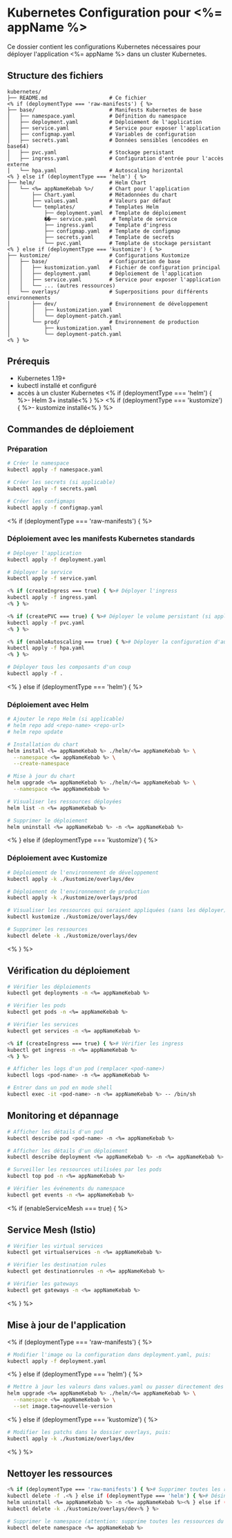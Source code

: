 # Kubernetes Configuration pour <%= appName %>

Ce dossier contient les configurations Kubernetes nécessaires pour déployer l'application <%= appName %> dans un cluster Kubernetes.

## Structure des fichiers

```
kubernetes/
├── README.md                    # Ce fichier
<% if (deploymentType === 'raw-manifests') { %>
├── base/                        # Manifests Kubernetes de base
│   ├── namespace.yaml           # Définition du namespace
│   ├── deployment.yaml          # Déploiement de l'application
│   ├── service.yaml             # Service pour exposer l'application
│   ├── configmap.yaml           # Variables de configuration
│   ├── secrets.yaml             # Données sensibles (encodées en base64)
│   ├── pvc.yaml                 # Stockage persistant
│   ├── ingress.yaml             # Configuration d'entrée pour l'accès externe
│   └── hpa.yaml                 # Autoscaling horizontal
<% } else if (deploymentType === 'helm') { %>
├── helm/                        # Helm Chart
│   └── <%= appNameKebab %>/     # Chart pour l'application
│       ├── Chart.yaml           # Métadonnées du chart
│       ├── values.yaml          # Valeurs par défaut
│       └── templates/           # Templates Helm
│           ├── deployment.yaml  # Template de déploiement
│           ��── service.yaml     # Template de service
│           ├── ingress.yaml     # Template d'ingress
│           ├── configmap.yaml   # Template de configmap
│           ├── secrets.yaml     # Template de secrets
│           └── pvc.yaml         # Template de stockage persistant
<% } else if (deploymentType === 'kustomize') { %>
├── kustomize/                   # Configurations Kustomize
│   ├── base/                    # Configuration de base
│   │   ├── kustomization.yaml   # Fichier de configuration principal
│   │   ├── deployment.yaml      # Déploiement de l'application
│   │   ├── service.yaml         # Service pour exposer l'application
│   │   └── ... (autres ressources)
│   └── overlays/                # Superpositions pour différents environnements
│       ├── dev/                 # Environnement de développement
│       │   ├── kustomization.yaml
│       │   └── deployment-patch.yaml
│       └── prod/                # Environnement de production
│           ├── kustomization.yaml
│           └── deployment-patch.yaml
<% } %>
```

## Prérequis

- Kubernetes 1.19+
- kubectl installé et configuré
- accès à un cluster Kubernetes
<% if (deploymentType === 'helm') { %>- Helm 3+ installé<% } %>
<% if (deploymentType === 'kustomize') { %>- kustomize installé<% } %>

## Commandes de déploiement

### Préparation

```bash
# Créer le namespace
kubectl apply -f namespace.yaml

# Créer les secrets (si applicable)
kubectl apply -f secrets.yaml

# Créer les configmaps
kubectl apply -f configmap.yaml
```

<% if (deploymentType === 'raw-manifests') { %>
### Déploiement avec les manifests Kubernetes standards

```bash
# Déployer l'application
kubectl apply -f deployment.yaml

# Déployer le service
kubectl apply -f service.yaml

<% if (createIngress === true) { %># Déployer l'ingress
kubectl apply -f ingress.yaml
<% } %>

<% if (createPVC === true) { %># Déployer le volume persistant (si applicable)
kubectl apply -f pvc.yaml
<% } %>

<% if (enableAutoscaling === true) { %># Déployer la configuration d'autoscaling
kubectl apply -f hpa.yaml
<% } %>

# Déployer tous les composants d'un coup
kubectl apply -f .
```
<% } else if (deploymentType === 'helm') { %>
### Déploiement avec Helm

```bash
# Ajouter le repo Helm (si applicable)
# helm repo add <repo-name> <repo-url>
# helm repo update

# Installation du chart
helm install <%= appNameKebab %> ./helm/<%= appNameKebab %> \
  --namespace <%= appNameKebab %> \
  --create-namespace

# Mise à jour du chart
helm upgrade <%= appNameKebab %> ./helm/<%= appNameKebab %> \
  --namespace <%= appNameKebab %>

# Visualiser les ressources déployées
helm list -n <%= appNameKebab %>

# Supprimer le déploiement
helm uninstall <%= appNameKebab %> -n <%= appNameKebab %>
```
<% } else if (deploymentType === 'kustomize') { %>
### Déploiement avec Kustomize

```bash
# Déploiement de l'environnement de développement
kubectl apply -k ./kustomize/overlays/dev

# Déploiement de l'environnement de production
kubectl apply -k ./kustomize/overlays/prod

# Visualiser les ressources qui seraient appliquées (sans les déployer)
kubectl kustomize ./kustomize/overlays/dev

# Supprimer les ressources
kubectl delete -k ./kustomize/overlays/dev
```
<% } %>

## Vérification du déploiement

```bash
# Vérifier les déploiements
kubectl get deployments -n <%= appNameKebab %>

# Vérifier les pods
kubectl get pods -n <%= appNameKebab %>

# Vérifier les services
kubectl get services -n <%= appNameKebab %>

<% if (createIngress === true) { %># Vérifier les ingress
kubectl get ingress -n <%= appNameKebab %>
<% } %>

# Afficher les logs d'un pod (remplacer <pod-name>)
kubectl logs <pod-name> -n <%= appNameKebab %>

# Entrer dans un pod en mode shell
kubectl exec -it <pod-name> -n <%= appNameKebab %> -- /bin/sh
```

## Monitoring et dépannage

```bash
# Afficher les détails d'un pod
kubectl describe pod <pod-name> -n <%= appNameKebab %>

# Afficher les détails d'un déploiement
kubectl describe deployment <%= appNameKebab %> -n <%= appNameKebab %>

# Surveiller les ressources utilisées par les pods
kubectl top pod -n <%= appNameKebab %>

# Vérifier les événements du namespace
kubectl get events -n <%= appNameKebab %>
```

<% if (enableServiceMesh === true) { %>
## Service Mesh (Istio)

```bash
# Vérifier les virtual services
kubectl get virtualservices -n <%= appNameKebab %>

# Vérifier les destination rules
kubectl get destinationrules -n <%= appNameKebab %>

# Vérifier les gateways
kubectl get gateways -n <%= appNameKebab %>
```
<% } %>

## Mise à jour de l'application

<% if (deploymentType === 'raw-manifests') { %>
```bash
# Modifier l'image ou la configuration dans deployment.yaml, puis:
kubectl apply -f deployment.yaml
```
<% } else if (deploymentType === 'helm') { %>
```bash
# Mettre à jour les valeurs dans values.yaml ou passer directement des valeurs:
helm upgrade <%= appNameKebab %> ./helm/<%= appNameKebab %> \
  --namespace <%= appNameKebab %> \
  --set image.tag=nouvelle-version
```
<% } else if (deploymentType === 'kustomize') { %>
```bash
# Modifier les patchs dans le dossier overlays, puis:
kubectl apply -k ./kustomize/overlays/dev
```
<% } %>

## Nettoyer les ressources

```bash
<% if (deploymentType === 'raw-manifests') { %># Supprimer toutes les ressources
kubectl delete -f .<% } else if (deploymentType === 'helm') { %># Désinstaller le helm chart
helm uninstall <%= appNameKebab %> -n <%= appNameKebab %><% } else if (deploymentType === 'kustomize') { %># Supprimer toutes les ressources
kubectl delete -k ./kustomize/overlays/dev<% } %>

# Supprimer le namespace (attention: supprime toutes les ressources du namespace)
kubectl delete namespace <%= appNameKebab %>
```
